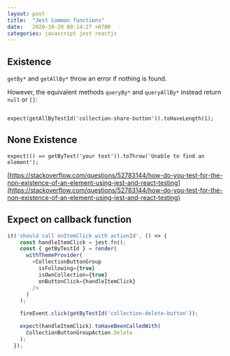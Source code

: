 ```yaml
---
layout: post
title:  "Jest Common functions"
date:   2020-10-20 00:14:27 +0700
categories: javascript jest reactjs
---
```


## Existence

`getBy*` and `getAllBy*` throw an error if nothing is found.

However, the equivalent methods `queryBy*` and `queryAllBy*` instead return `null` or `[]`:


```

expect(getAllByTestId('collection-share-button')).toHaveLength(1);
```

## None Existence

```
expect(() => getByText('your text')).toThrow('Unable to find an element');
```

[https://stackoverflow.com/questions/52783144/how-do-you-test-for-the-non-existence-of-an-element-using-jest-and-react-testing](https://stackoverflow.com/questions/52783144/how-do-you-test-for-the-non-existence-of-an-element-using-jest-and-react-testing)


## Expect on callback function

```js
it('should call onItemClick with actionId', () => {
    const handleItemClick = jest.fn();
    const { getByTestId } = render(
      withThemeProvider(
        <CollectionButtonGroup
          isFollowing={true}
          isOwnCollection={true}
          onButtonClick={handleItemClick}
        />
      )
    );

    fireEvent.click(getByTestId('collection-delete-button'));

    expect(handleItemClick).toHaveBeenCalledWith(
      CollectionButtonGroupAction.Delete
    );
  });
```
